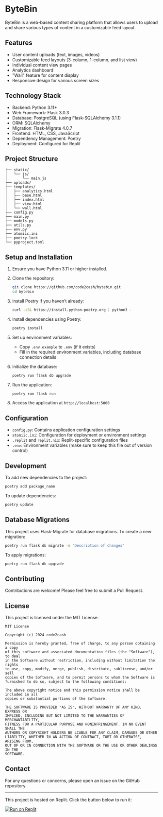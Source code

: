 # ByteBin

ByteBin is a web-based content sharing platform that allows users to upload and share various types of content in a customizable feed layout.

## Features

- User content uploads (text, images, videos)
- Customizable feed layouts (3-column, 1-column, and list view)
- Individual content view pages
- Analytics dashboard
- "Wall" feature for content display
- Responsive design for various screen sizes

## Technology Stack

- Backend: Python 3.11+
- Web Framework: Flask 3.0.3
- Database: PostgreSQL (using Flask-SQLAlchemy 3.1.1)
- ORM: SQLAlchemy
- Migration: Flask-Migrate 4.0.7
- Frontend: HTML, CSS, JavaScript
- Dependency Management: Poetry
- Deployment: Configured for Replit

## Project Structure

```
├── static/
│   └── js/
│       └── main.js
├── uploads/
├── templates/
│   ├── analytics.html
│   ├── base.html
│   ├── index.html
│   ├── view.html
│   └── wall.html
├── config.py
├── main.py
├── models.py
├── utils.py
├── env.py
├── atomiic.ini
├── poetry.lock
└── pyproject.toml
```

## Setup and Installation

1. Ensure you have Python 3.11 or higher installed.

2. Clone the repository:
   ```bash
   git clone https://github.com/code2cash/bytebin.git
   cd bytebin
   ```

3. Install Poetry if you haven't already:
   ```bash
   curl -sSL https://install.python-poetry.org | python3 -
   ```

4. Install dependencies using Poetry:
   ```bash
   poetry install
   ```

5. Set up environment variables:
   - Copy `.env.example` to `.env` (if it exists)
   - Fill in the required environment variables, including database connection details

6. Initialize the database:
   ```bash
   poetry run flask db upgrade
   ```

7. Run the application:
   ```bash
   poetry run flask run
   ```

8. Access the application at `http://localhost:5000`

## Configuration

- `config.py`: Contains application configuration settings
- `atomiic.ini`: Configuration for deployment or environment settings
- `.replit` and `replit.nix`: Replit-specific configuration files
- `.env`: Environment variables (make sure to keep this file out of version control)

## Development

To add new dependencies to the project:
```bash
poetry add package_name
```

To update dependencies:
```bash
poetry update
```

## Database Migrations

This project uses Flask-Migrate for database migrations. To create a new migration:

```bash
poetry run flask db migrate -m "Description of changes"
```

To apply migrations:

```bash
poetry run flask db upgrade
```

## Contributing

Contributions are welcome! Please feel free to submit a Pull Request.

## License

This project is licensed under the MIT License:

```
MIT License

Copyright (c) 2024 code2cash

Permission is hereby granted, free of charge, to any person obtaining a copy
of this software and associated documentation files (the "Software"), to deal
in the Software without restriction, including without limitation the rights
to use, copy, modify, merge, publish, distribute, sublicense, and/or sell
copies of the Software, and to permit persons to whom the Software is
furnished to do so, subject to the following conditions:

The above copyright notice and this permission notice shall be included in all
copies or substantial portions of the Software.

THE SOFTWARE IS PROVIDED "AS IS", WITHOUT WARRANTY OF ANY KIND, EXPRESS OR
IMPLIED, INCLUDING BUT NOT LIMITED TO THE WARRANTIES OF MERCHANTABILITY,
FITNESS FOR A PARTICULAR PURPOSE AND NONINFRINGEMENT. IN NO EVENT SHALL THE
AUTHORS OR COPYRIGHT HOLDERS BE LIABLE FOR ANY CLAIM, DAMAGES OR OTHER
LIABILITY, WHETHER IN AN ACTION OF CONTRACT, TORT OR OTHERWISE, ARISING FROM,
OUT OF OR IN CONNECTION WITH THE SOFTWARE OR THE USE OR OTHER DEALINGS IN THE
SOFTWARE.
```

## Contact

For any questions or concerns, please open an issue on the GitHub repository.

---

This project is hosted on Replit. Click the button below to run it:

[![Run on Replit](https://replit.com/badge/github/code2cash/bytebin)](https://replit.com/github/code2cash/bytebin)

